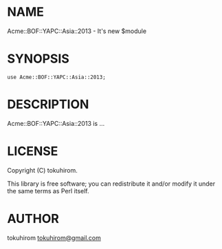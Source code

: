 # NAME

Acme::BOF::YAPC::Asia::2013 - It's new $module

# SYNOPSIS

    use Acme::BOF::YAPC::Asia::2013;

# DESCRIPTION

Acme::BOF::YAPC::Asia::2013 is ...

# LICENSE

Copyright (C) tokuhirom.

This library is free software; you can redistribute it and/or modify
it under the same terms as Perl itself.

# AUTHOR

tokuhirom <tokuhirom@gmail.com>
